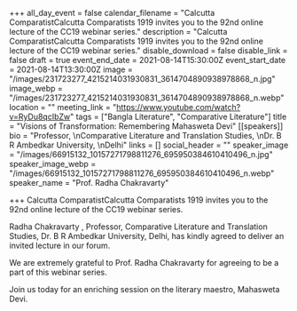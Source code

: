 +++
all_day_event = false
calendar_filename = "Calcutta ComparatistCalcutta Comparatists 1919  invites you to the 92nd online lecture of  the CC19 webinar series."
description = "Calcutta ComparatistCalcutta Comparatists 1919  invites you to the 92nd online lecture of  the CC19 webinar series."
disable_download = false
disable_link = false
draft = true
event_end_date = 2021-08-14T15:30:00Z
event_start_date = 2021-08-14T13:30:00Z
image = "/images/231723277_4215214031930831_3614704890938978868_n.jpg"
image_webp = "/images/231723277_4215214031930831_3614704890938978868_n.webp"
location = ""
meeting_link = "https://www.youtube.com/watch?v=RyDu8qcIbZw"
tags = ["Bangla Literature", "Comparative Literature"]
title = "Visions of Transformation: Remembering Mahasweta Devi"
[[speakers]]
bio = "Professor, \nComparative Literature and Translation Studies, \nDr. B R Ambedkar University, \nDelhi"
links = []
social_header = ""
speaker_image = "/images/66915132_10157271798811276_695950384610410496_n.jpg"
speaker_image_webp = "/images/66915132_10157271798811276_695950384610410496_n.webp"
speaker_name = "Prof. Radha Chakravarty"

+++
Calcutta ComparatistCalcutta Comparatists 1919 invites you to the 92nd online lecture of the CC19 webinar series.

Radha Chakravarty , Professor, Comparative Literature and Translation Studies, Dr. B R Ambedkar University, Delhi, has kindly agreed to deliver an invited lecture in our forum.

We are extremely grateful to Prof. Radha Chakravarty for agreeing to be a part of this webinar series.

Join us today for an enriching session on the literary maestro, Mahasweta Devi.